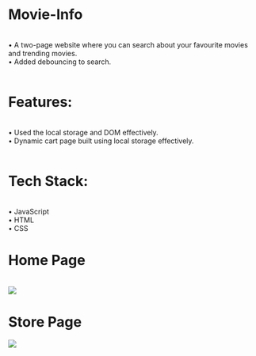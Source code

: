<h1>Movie-Info</h1><br>
• A two-page website where you can search about your favourite movies and trending movies. <br>
• Added debouncing to search.
<br>
<br>
<h1>Features:</h1><br>
• Used the local storage and DOM effectively. <br>
• Dynamic cart page built using local storage effectively.
<br>
<br>
<h1>Tech Stack:</h1> <br>
• JavaScript <br>
• HTML <br>
• CSS <br>

<h1>Home Page</h1>

<br>
<img src="https://user-images.githubusercontent.com/93468404/165935183-b4ad7f1a-992b-4162-9bcd-c2fed8706f37.png">
<br>


<h1>Store Page</h1>
<img src="https://user-images.githubusercontent.com/93468404/165935190-e9960cab-e0ec-4140-a86a-de1b485cbdca.png">
<br>
<br>

